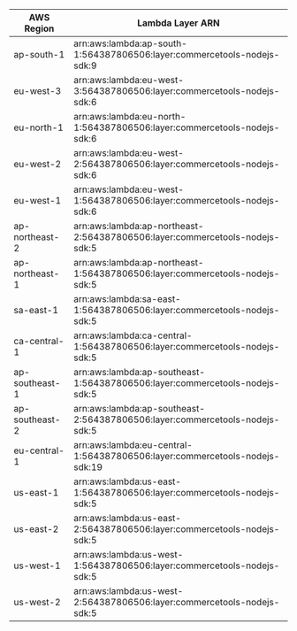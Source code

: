 AWS Region | Lambda Layer ARN
--- | ---
ap-south-1 | arn:aws:lambda:ap-south-1:564387806506:layer:commercetools-nodejs-sdk:9
eu-west-3 | arn:aws:lambda:eu-west-3:564387806506:layer:commercetools-nodejs-sdk:6
eu-north-1 | arn:aws:lambda:eu-north-1:564387806506:layer:commercetools-nodejs-sdk:6
eu-west-2 | arn:aws:lambda:eu-west-2:564387806506:layer:commercetools-nodejs-sdk:6
eu-west-1 | arn:aws:lambda:eu-west-1:564387806506:layer:commercetools-nodejs-sdk:6
ap-northeast-2 | arn:aws:lambda:ap-northeast-2:564387806506:layer:commercetools-nodejs-sdk:5
ap-northeast-1 | arn:aws:lambda:ap-northeast-1:564387806506:layer:commercetools-nodejs-sdk:5
sa-east-1 | arn:aws:lambda:sa-east-1:564387806506:layer:commercetools-nodejs-sdk:5
ca-central-1 | arn:aws:lambda:ca-central-1:564387806506:layer:commercetools-nodejs-sdk:5
ap-southeast-1 | arn:aws:lambda:ap-southeast-1:564387806506:layer:commercetools-nodejs-sdk:5
ap-southeast-2 | arn:aws:lambda:ap-southeast-2:564387806506:layer:commercetools-nodejs-sdk:5
eu-central-1 | arn:aws:lambda:eu-central-1:564387806506:layer:commercetools-nodejs-sdk:19
us-east-1 | arn:aws:lambda:us-east-1:564387806506:layer:commercetools-nodejs-sdk:5
us-east-2 | arn:aws:lambda:us-east-2:564387806506:layer:commercetools-nodejs-sdk:5
us-west-1 | arn:aws:lambda:us-west-1:564387806506:layer:commercetools-nodejs-sdk:5
us-west-2 | arn:aws:lambda:us-west-2:564387806506:layer:commercetools-nodejs-sdk:5
